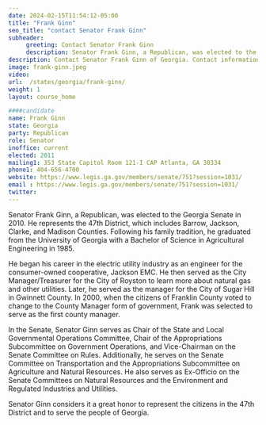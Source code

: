 ```yaml
---
date: 2024-02-15T11:54:12-05:00
title: "Frank Ginn"
seo_title: "contact Senator Frank Ginn"
subheader:
     greeting: Contact Senator Frank Ginn
     description: Senator Frank Ginn, a Republican, was elected to the Georgia Senate in 2010. He represents the 47th District, which includes Barrow, Jackson, Clarke, and Madison Counties.
description: Contact Senator Frank Ginn of Georgia. Contact information for Frank Ginn includes email address, phone number, and mailing address.
image: frank-ginn.jpeg
video:
url:  /states/georgia/frank-ginn/
weight: 1
layout: course_home

####candidate
name: Frank Ginn
state: Georgia
party: Republican
role: Senator
inoffice: current
elected: 2011
mailing1: 353 State Capitol Room 121-I CAP Atlanta, GA 30334
phone1: 404-656-4700
website: https://www.legis.ga.gov/members/senate/751?session=1031/
email : https://www.legis.ga.gov/members/senate/751?session=1031/
twitter:
---
```


Senator Frank Ginn, a Republican, was elected to the Georgia Senate in 2010. He represents the 47th District, which includes Barrow, Jackson, Clarke, and Madison Counties. Following his family tradition, he graduated from the University of Georgia with a Bachelor of Science in Agricultural Engineering in 1985.

He began his career in the electric utility industry as an engineer for the consumer-owned cooperative, Jackson EMC. He then served as the City Manager/Treasurer for the City of Royston to learn more about natural gas and other utilities. Later, he served as the manager for the City of Sugar Hill in Gwinnett County. In 2000, when the citizens of Franklin County voted to change to the County Manager form of government, Frank was selected to serve as the first county manager.

In the Senate, Senator Ginn serves as Chair of the State and Local Governmental Operations Committee, Chair of the Appropriations Subcommittee on Government Operations, and Vice-Chairman on the Senate Committee on Rules. Additionally, he serves on the Senate Committee on Transportation and the Appropriations Subcommittee on Agriculture and Natural Resources. He also serves as Ex-Officio on the Senate Committees on Natural Resources and the Environment and Regulated Industries and Utilities.

Senator Ginn considers it a great honor to represent the citizens in the 47th District and to serve the people of Georgia.
